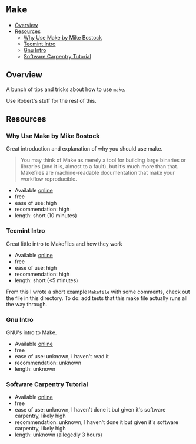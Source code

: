# `Make`

<!-- MarkdownTOC autolink="true" autoanchor="true" markdown_preview="github" -->

- [Overview](#overview)
- [Resources](#resources)
	- [Why Use Make by Mike Bostock](#why-use-make-by-mike-bostock)
	- [Tecmint Intro](#tecmint-intro)
	- [Gnu Intro](#gnu-intro)
	- [Software Carpentry Tutorial](#software-carpentry-tutorial)

<!-- /MarkdownTOC -->

<a id="overview"></a>
## Overview

A bunch of tips and tricks about how to use `make`. 

Use Robert's stuff for the rest of this.

<a id="resources"></a>
## Resources

<a id="why-use-make-by-mike-bostock"></a>
### Why Use Make by Mike Bostock

Great introduction and explanation of why you should use make.

> You may think of Make as merely a tool for building large binaries or libraries (and it is, almost to a fault), 
> but it’s much more than that. Makefiles are machine-readable documentation that make your workflow reproducible.

- Available [online](https://bost.ocks.org/mike/make/)
- free
- ease of use: high
- recommendation: high
- length: short (10 minutes)

<a id="tecmint-intro"></a>
### Tecmint Intro

Great little intro to Makefiles and how they work

- Available [online](https://www.tecmint.com/a-brief-introduction-to-makefiles-in-open-source-software-development-with-gnu-make/)
- free
- ease of use: high
- recommendation: high
- length: short (<5 minutes)

From this I wrote a short example `Makefile` with some comments, check out the file in this directory. To do: add tests that this make file actually runs all the way through.

<a id="gnu-intro"></a>
### Gnu Intro

GNU's intro to Make.

- Available [online](https://www.gnu.org/software/make/manual/html_node/Introduction.html)
- free
- ease of use: unknown, i haven't read it
- recommendation: unknown
- length: unknown

<a id="software-carpentry-tutorial"></a>
### Software Carpentry Tutorial

- Available [online](https://swcarpentry.github.io/make-novice/)
- free
- ease of use: unknown, I haven't done it but given it's software carpentry, likely high
- recommendation: unknown, I haven't done it but given it's software carpentry, likely high
<a id="--length-unknown-allegedly-3-hours"></a>
- length: unknown (allegedly 3 hours)